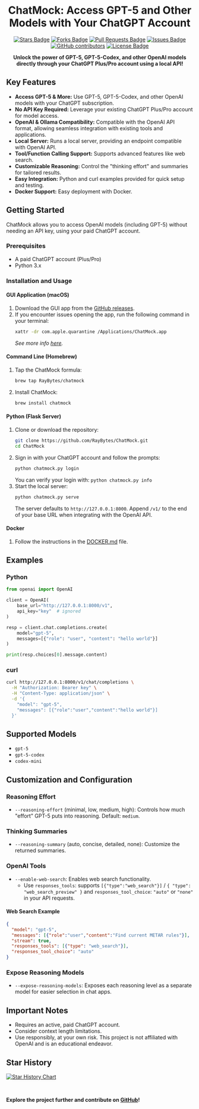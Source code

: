 <div align="center">
  <h1>ChatMock: Access GPT-5 and Other Models with Your ChatGPT Account</h1>
  <a href="https://github.com/RayBytes/ChatMock/stargazers"><img src="https://img.shields.io/github/stars/RayBytes/ChatMock" alt="Stars Badge"/></a>
  <a href="https://github.com/RayBytes/ChatMock/network/members"><img src="https://img.shields.io/github/forks/RayBytes/ChatMock" alt="Forks Badge"/></a>
  <a href="https://github.com/RayBytes/ChatMock/pulls"><img src="https://img.shields.io/github/issues-pr/RayBytes/ChatMock" alt="Pull Requests Badge"/></a>
  <a href="https://github.com/RayBytes/ChatMock/issues"><img src="https://img.shields.io/github/issues/RayBytes/ChatMock" alt="Issues Badge"/></a>
  <a href="https://github.com/RayBytes/ChatMock/graphs/contributors"><img alt="GitHub contributors" src="https://img.shields.io/github/contributors/RayBytes/ChatMock?color=2b9348"></a>
  <a href="https://github.com/RayBytes/ChatMock/blob/master/LICENSE"><img src="https://img.shields.io/github/license/RayBytes/ChatMock?color=2b9348" alt="License Badge"/></a>
</div>

<p align="center"><b>Unlock the power of GPT-5, GPT-5-Codex, and other OpenAI models directly through your ChatGPT Plus/Pro account using a local API!</b></p>

## Key Features

*   **Access GPT-5 & More:** Use GPT-5, GPT-5-Codex, and other OpenAI models with your ChatGPT subscription.
*   **No API Key Required:** Leverage your existing ChatGPT Plus/Pro account for model access.
*   **OpenAI & Ollama Compatibility:** Compatible with the OpenAI API format, allowing seamless integration with existing tools and applications.
*   **Local Server:** Runs a local server, providing an endpoint compatible with OpenAI API.
*   **Tool/Function Calling Support:** Supports advanced features like web search.
*   **Customizable Reasoning:** Control the "thinking effort" and summaries for tailored results.
*   **Easy Integration:** Python and curl examples provided for quick setup and testing.
*   **Docker Support:**  Easy deployment with Docker.

## Getting Started

ChatMock allows you to access OpenAI models (including GPT-5) without needing an API key, using your paid ChatGPT account.

### Prerequisites
* A paid ChatGPT account (Plus/Pro)
* Python 3.x

### Installation and Usage

#### GUI Application (macOS)

1.  Download the GUI app from the [GitHub releases](https://github.com/RayBytes/ChatMock/releases).
2.  If you encounter issues opening the app, run the following command in your terminal:
    ```bash
    xattr -dr com.apple.quarantine /Applications/ChatMock.app
    ```
    *See more info [here](https://github.com/deskflow/deskflow/wiki/Running-on-macOS).*

#### Command Line (Homebrew)

1.  Tap the ChatMock formula:
    ```bash
    brew tap RayBytes/chatmock
    ```
2.  Install ChatMock:
    ```bash
    brew install chatmock
    ```

#### Python (Flask Server)

1.  Clone or download the repository:
    ```bash
    git clone https://github.com/RayBytes/ChatMock.git
    cd ChatMock
    ```
2.  Sign in with your ChatGPT account and follow the prompts:
    ```bash
    python chatmock.py login
    ```
    You can verify your login with: `python chatmock.py info`
3.  Start the local server:
    ```bash
    python chatmock.py serve
    ```
    The server defaults to `http://127.0.0.1:8000`.  Append `/v1/` to the end of your base URL when integrating with the OpenAI API.

#### Docker

1.  Follow the instructions in the [DOCKER.md](https://github.com/RayBytes/ChatMock/blob/main/DOCKER.md) file.

## Examples

### Python

```python
from openai import OpenAI

client = OpenAI(
    base_url="http://127.0.0.1:8000/v1",
    api_key="key"  # ignored
)

resp = client.chat.completions.create(
    model="gpt-5",
    messages=[{"role": "user", "content": "hello world"}]
)

print(resp.choices[0].message.content)
```

### curl

```bash
curl http://127.0.0.1:8000/v1/chat/completions \
  -H "Authorization: Bearer key" \
  -H "Content-Type: application/json" \
  -d '{
    "model": "gpt-5",
    "messages": [{"role":"user","content":"hello world"}]
  }'
```

## Supported Models

*   `gpt-5`
*   `gpt-5-codex`
*   `codex-mini`

## Customization and Configuration

### Reasoning Effort

*   `--reasoning-effort` (minimal, low, medium, high): Controls how much "effort" GPT-5 puts into reasoning.  Default: `medium`.

### Thinking Summaries

*   `--reasoning-summary` (auto, concise, detailed, none): Customize the returned summaries.

### OpenAI Tools

*   `--enable-web-search`: Enables web search functionality.
    *   Use `responses_tools`: supports `[{"type":"web_search"}]` / `{ "type": "web_search_preview" }` and
        `responses_tool_choice`: `"auto"` or `"none"` in your API requests.

#### Web Search Example

```json
{
  "model": "gpt-5",
  "messages": [{"role":"user","content":"Find current METAR rules"}],
  "stream": true,
  "responses_tools": [{"type": "web_search"}],
  "responses_tool_choice": "auto"
}
```

### Expose Reasoning Models

*   `--expose-reasoning-models`:  Exposes each reasoning level as a separate model for easier selection in chat apps.

## Important Notes

*   Requires an active, paid ChatGPT account.
*   Consider context length limitations.
*   Use responsibly, at your own risk.  This project is not affiliated with OpenAI and is an educational endeavor.

## Star History

[![Star History Chart](https://api.star-history.com/svg?repos=RayBytes/ChatMock&type=Timeline)](https://www.star-history.com/#RayBytes/ChatMock&Timeline)

<br>

**Explore the project further and contribute on [GitHub](https://github.com/RayBytes/ChatMock)!**